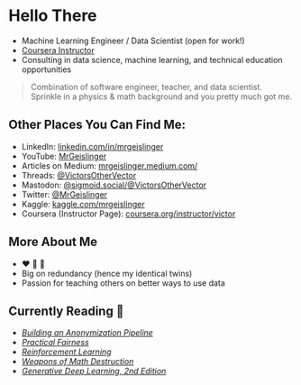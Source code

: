# Hello There

* Machine Learning Engineer / Data Scientist (open for work!)
* [Coursera Instructor](https://www.coursera.org/instructor/victor)
* Consulting in data science, machine learning, and technical education opportunities


> Combination of software engineer, teacher, and data scientist. Sprinkle in a physics & math background and you pretty much got me.

## Other Places You Can Find Me:

- LinkedIn: [linkedin.com/in/mrgeislinger](https://www.linkedin.com/in/mrgeislinger/)
- YouTube: [MrGeislinger](https://www.youtube.com/@VictorsOtherVector)
- Articles on Medium: [mrgeislinger.medium.com/](https://mrgeislinger.medium.com/)
- Threads: [@VictorsOtherVector](https://www.threads.net/@victorsothervector)
- Mastodon: [@sigmoid.social/@VictorsOtherVector](https://sigmoid.social/@VictorsOtherVector)
- Twitter: [@MrGeislinger](https://twitter.com/MrGeislinger)
- Kaggle: [kaggle.com/mrgeislinger](https://www.kaggle.com/mrgeislinger)
- Coursera (Instructor Page): [coursera.org/instructor/victor](https://www.coursera.org/instructor/victor)


## More About Me

- ❤️ 🐍 🐼
- Big on redundancy (hence my identical twins)
- Passion for teaching others on better ways to use data


## Currently Reading 📖

- *[Building an Anonymization Pipeline](https://www.oreilly.com/library/view/building-an-anonymization/9781492053422/)*
- *[Practical Fairness](https://www.oreilly.com/library/view/practical-fairness/9781492075721/)*
- *[Reinforcement Learning](https://www.oreilly.com/library/view/reinforcement-learning/9781492072386/)*
- *[Weapons of Math Destruction](https://g.co/kgs/E6MPEi)*
- *[Generative Deep Learning, 2nd Edition](https://www.oreilly.com/library/view/generative-deep-learning/9781098134174/)*
